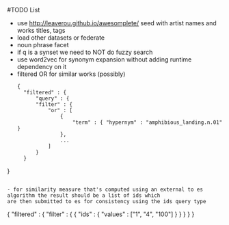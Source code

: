 #TODO List

- use http://leaverou.github.io/awesomplete/ seed with artist names and works titles, tags
- load other datasets or federate
- noun phrase facet
- if q is a synset we need to NOT do fuzzy search
- use word2vec for synonym expansion without adding runtime dependency on it
- filtered OR for similar works (possibly)  
  ```
  {
    "filtered" : {
        "query" : {
        "filter" : {
            "or" : [
                {
                    "term" : { "hypernym" : "amphibious_landing.n.01" }
                },
                ...
            ]
        }
    }
}
```

- for similarity measure that's computed using an external to es algorithm the result should be a list of ids which
are then submitted to es for consistency using the ids query type

```
{
    "filtered" : {
        "filter" : {
          {
              "ids" : {
                  "values" : ["1", "4", "100"]
              }
          }
        }
    }
}
```